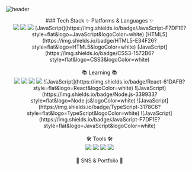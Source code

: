 ![header](https://capsule-render.vercel.app/api?type=waving&color=auto&height=300&section=header&text=WOOSEONGJEON%20INTRO&fontSize=60)

<center>
### Tech Stack
✨ Platforms & Languages ✨
</center>
<center>
	<img src="https://img.shields.io/badge/JavaScript-F7DF1E?style=flat&logo=JavaScript&logoColor=white" />
	<img src="https://img.shields.io/badge/HTML5-E34F26?style=flat&logo=HTML5&logoColor=white" />
	<img src="https://img.shields.io/badge/CSS3-1572B6?style=flat&logo=CSS3&logoColor=white" />
    [JavaScript](https://img.shields.io/badge/JavaScript-F7DF1E?style=flat&logo=JavaScript&logoColor=white)
    [HTML5](https://img.shields.io/badge/HTML5-E34F26?style=flat&logo=HTML5&logoColor=white)
    [JavaScript](https://img.shields.io/badge/CSS3-1572B6?style=flat&logo=CSS3&logoColor=white)
</center>
<br>
<center>📚 Learning 📚</center>
<center>
	<img src="https://img.shields.io/badge/React-61DAFB?style=flat&logo=React&logoColor=white" />
	<img src="https://img.shields.io/badge/Node.js-339933?style=flat&logo=Node.js&logoColor=white" />
	<img src="https://img.shields.io/badge/TypeScript-3178C6?style=flat&logo=TypeScript&logoColor=white" />
	<img src="https://img.shields.io/badge/JavaScript-F7DF1E?style=flat&logo=JavaScript&logoColor=white" />
    ![JavaScript](https://img.shields.io/badge/React-61DAFB?style=flat&logo=React&logoColor=white)
    ![JavaScript](https://img.shields.io/badge/Node.js-339933?style=flat&logo=Node.js&logoColor=white)
    ![JavaScript](https://img.shields.io/badge/TypeScript-3178C6?style=flat&logo=TypeScript&logoColor=white)
    ![JavaScript](https://img.shields.io/badge/JavaScript-F7DF1E?style=flat&logo=JavaScript&logoColor=white)
</center>
<br>
<center>🛠 Tools 🛠</center>
<center>
	<img src="https://img.shields.io/badge/Visual%20Studio%20Code-007ACC?style=flat&logo=VisualStudioCode&logoColor=white" />
	<img src="https://img.shields.io/badge/GitHub-181717?style=flat&logo=GitHub&logoColor=white" />
	<img src="https://img.shields.io/badge/Git-F05032?style=flat&logo=Git&logoColor=white" />
	<img src="https://img.shields.io/badge/gitignore.io-204ECF?style=flat&logo=gitignore.io&logoColor=white" />
</center>
<br>
<center>🎨 SNS & Portfolio 🎨</center>
<!--
<div align=center>
	<a href="https://yermi.co.kr">
		<img src="https://img.shields.io/badge/Portfolio-FF3633?style=flat&logo=Micro.blog&logoColor=white" />
	</a>
	<a href="https://yermi.tistory.com">
		<img src="https://img.shields.io/badge/Blog-FF9800?style=flat&logo=Blogger&logoColor=white" />
	</a>
	<a href="mailto:admin@yermi.co.kr">
		<img src="https://img.shields.io/badge/Mail-30B980?style=flat&logo=Gmail&logoColor=white" />
	</a>
	<a href="https://gentle-snowboard-1c6.notion.site/Yermi-5e8c65dba4df4ab09e83665cf2ee001d">
		<img src="https://img.shields.io/badge/Notion-000000?style=flat&logo=Notion&logoColor=white" />
	</a>
	<br>
</div>
-->

